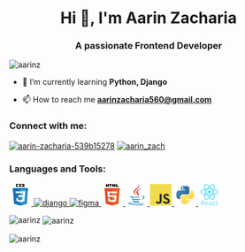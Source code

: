 <h1 align="center">Hi 👋, I'm Aarin Zacharia</h1>
<h3 align="center">A passionate Frontend Developer</h3>

<p align="left"> <img src="https://komarev.com/ghpvc/?username=aarinz&label=Profile%20views&color=0e75b6&style=flat" alt="aarinz" /> </p>

- 🌱 I’m currently learning **Python, Django**

- 📫 How to reach me **aarinzacharia560@gmail.com**

<h3 align="left">Connect with me:</h3>
<p align="left">
<a href="https://linkedin.com/in/aarin-zacharia-539b15278" target="blank"><img align="center" src="https://raw.githubusercontent.com/rahuldkjain/github-profile-readme-generator/master/src/images/icons/Social/linked-in-alt.svg" alt="aarin-zacharia-539b15278" height="30" width="40" /></a>
<a href="https://www.codechef.com/users/aarin_zach" target="blank"><img align="center" src="https://cdn.jsdelivr.net/npm/simple-icons@3.1.0/icons/codechef.svg" alt="aarin_zach" height="30" width="40" /></a>
</p>

<h3 align="left">Languages and Tools:</h3>
<p align="left"> <a href="https://www.w3schools.com/css/" target="_blank" rel="noreferrer"> <img src="https://raw.githubusercontent.com/devicons/devicon/master/icons/css3/css3-original-wordmark.svg" alt="css3" width="40" height="40"/> </a> <a href="https://www.djangoproject.com/" target="_blank" rel="noreferrer"> <img src="https://cdn.worldvectorlogo.com/logos/django.svg" alt="django" width="40" height="40"/> </a> <a href="https://www.figma.com/" target="_blank" rel="noreferrer"> <img src="https://www.vectorlogo.zone/logos/figma/figma-icon.svg" alt="figma" width="40" height="40"/> </a> <a href="https://www.w3.org/html/" target="_blank" rel="noreferrer"> <img src="https://raw.githubusercontent.com/devicons/devicon/master/icons/html5/html5-original-wordmark.svg" alt="html5" width="40" height="40"/> </a> <a href="https://www.java.com" target="_blank" rel="noreferrer"> <img src="https://raw.githubusercontent.com/devicons/devicon/master/icons/java/java-original.svg" alt="java" width="40" height="40"/> </a> <a href="https://developer.mozilla.org/en-US/docs/Web/JavaScript" target="_blank" rel="noreferrer"> <img src="https://raw.githubusercontent.com/devicons/devicon/master/icons/javascript/javascript-original.svg" alt="javascript" width="40" height="40"/> </a> <a href="https://www.python.org" target="_blank" rel="noreferrer"> <img src="https://raw.githubusercontent.com/devicons/devicon/master/icons/python/python-original.svg" alt="python" width="40" height="40"/> </a> <a href="https://reactjs.org/" target="_blank" rel="noreferrer"> <img src="https://raw.githubusercontent.com/devicons/devicon/master/icons/react/react-original-wordmark.svg" alt="react" width="40" height="40"/> </a> </p>

<p><img align="left" src="https://github-readme-stats.vercel.app/api/top-langs?username=aarinz&show_icons=true&locale=en&layout=compact" alt="aarinz" /></p>

<p>&nbsp;<img align="center" src="https://github-readme-stats.vercel.app/api?username=aarinz&show_icons=true&locale=en" alt="aarinz" /></p>

<p><img align="center" src="https://github-readme-streak-stats.herokuapp.com/?user=aarinz&" alt="aarinz" /></p>
